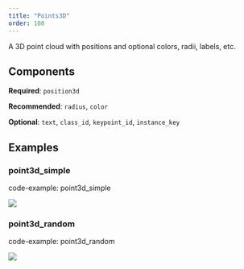 ```yaml
---
title: "Points3D"
order: 100
---
```


A 3D point cloud with positions and optional colors, radii, labels, etc.

## Components

**Required**: `position3d`

**Recommended**: `radius`, `color`

**Optional**: `text`, `class_id`, `keypoint_id`, `instance_key`

## Examples

### point3d_simple

code-example: point3d_simple

<picture>
  <source media="(max-width: 480px)" srcset="https://static.rerun.io/point3d_simple/32fb3e9b65bea8bd7ffff95ad839f2f8a157a933/480w.png">
  <source media="(max-width: 768px)" srcset="https://static.rerun.io/point3d_simple/32fb3e9b65bea8bd7ffff95ad839f2f8a157a933/768w.png">
  <source media="(max-width: 1024px)" srcset="https://static.rerun.io/point3d_simple/32fb3e9b65bea8bd7ffff95ad839f2f8a157a933/1024w.png">
  <source media="(max-width: 1200px)" srcset="https://static.rerun.io/point3d_simple/32fb3e9b65bea8bd7ffff95ad839f2f8a157a933/1200w.png">
  <img src="https://static.rerun.io/point3d_simple/32fb3e9b65bea8bd7ffff95ad839f2f8a157a933/full.png">
</picture>

### point3d_random

code-example: point3d_random

<picture>
  <source media="(max-width: 480px)" srcset="https://static.rerun.io/point3d_random/7e94e1806d2c381943748abbb3bedb68d564de24/480w.png">
  <source media="(max-width: 768px)" srcset="https://static.rerun.io/point3d_random/7e94e1806d2c381943748abbb3bedb68d564de24/768w.png">
  <source media="(max-width: 1024px)" srcset="https://static.rerun.io/point3d_random/7e94e1806d2c381943748abbb3bedb68d564de24/1024w.png">
  <source media="(max-width: 1200px)" srcset="https://static.rerun.io/point3d_random/7e94e1806d2c381943748abbb3bedb68d564de24/1200w.png">
  <img src="https://static.rerun.io/point3d_random/7e94e1806d2c381943748abbb3bedb68d564de24/full.png">
</picture>

